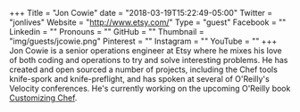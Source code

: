 +++
Title = "Jon Cowie"
date = "2018-03-19T15:22:49-05:00"
Twitter = "jonlives"
Website = "http://www.etsy.com/"
Type = "guest"
Facebook = ""
Linkedin = ""
Pronouns = ""
GitHub = ""
Thumbnail = "img/guests/jcowie.png"
Pinterest = ""
Instagram = ""
YouTube = ""
+++
Jon Cowie is a senior operations engineer at Etsy where he mixes his love of both coding and operations to try and solve interesting problems. He has created and open sourced a number of projects, including the Chef tools knife-spork and knife-preflight, and has spoken at several of O'Reilly's Velocity conferences. He's currently working on the upcoming O'Reilly book [Customizing Chef](http://shop.oreilly.com/product/0636920032984.do).
